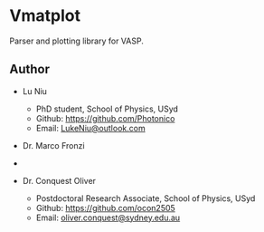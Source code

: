 # Vmatplot

Parser and plotting library for VASP.

## Author

* Lu Niu
  * PhD student, School of Physics, USyd
  * Github: https://github.com/Photonico
  * Email: LukeNiu@outlook.com

* Dr. Marco Fronzi
 * 

* Dr. Conquest Oliver
  * Postdoctoral Research Associate, School of Physics, USyd
  * Github: https://github.com/ocon2505
  * Email: oliver.conquest@sydney.edu.au
 
